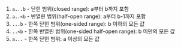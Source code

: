 1. `a...b` - 닫힌 범위(closed range): a부터 b까지 포함
2. `a..<b` - 반열린 범위(half-open range): a부터 b-1까지 포함
3. `...b` - 한쪽 닫힌 범위(one-sided range): b 이하의 모든 값
4. `..<b` - 한쪽 반열린 범위(one-sided half-open range): b 미만의 모든 값
5. `a...` - 한쪽 닫힌 범위: a 이상의 모든 값